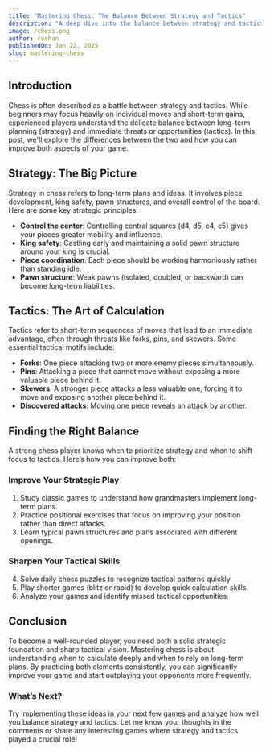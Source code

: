 ```yaml
---
title: "Mastering Chess: The Balance Between Strategy and Tactics"
description: "A deep dive into the balance between strategy and tactics in chess and how improving both can enhance your game."
image: /chess.png
author: roshan
publishedOn: Jan 22, 2025
slug: mastering-chess
---
```


## Introduction

Chess is often described as a battle between strategy and tactics. While beginners may focus heavily on individual moves and short-term gains, experienced players understand the delicate balance between long-term planning (strategy) and immediate threats or opportunities (tactics). In this post, we'll explore the differences between the two and how you can improve both aspects of your game.

## Strategy: The Big Picture

Strategy in chess refers to long-term plans and ideas. It involves piece development, king safety, pawn structures, and overall control of the board. Here are some key strategic principles:

- **Control the center**: Controlling central squares (d4, d5, e4, e5) gives your pieces greater mobility and influence.
- **King safety**: Castling early and maintaining a solid pawn structure around your king is crucial.
- **Piece coordination**: Each piece should be working harmoniously rather than standing idle.
- **Pawn structure**: Weak pawns (isolated, doubled, or backward) can become long-term liabilities.

## Tactics: The Art of Calculation

Tactics refer to short-term sequences of moves that lead to an immediate advantage, often through threats like forks, pins, and skewers. Some essential tactical motifs include:

- **Forks**: One piece attacking two or more enemy pieces simultaneously.
- **Pins**: Attacking a piece that cannot move without exposing a more valuable piece behind it.
- **Skewers**: A stronger piece attacks a less valuable one, forcing it to move and exposing another piece behind it.
- **Discovered attacks**: Moving one piece reveals an attack by another.

## Finding the Right Balance

A strong chess player knows when to prioritize strategy and when to shift focus to tactics. Here’s how you can improve both:

### Improve Your Strategic Play

1. Study classic games to understand how grandmasters implement long-term plans.
2. Practice positional exercises that focus on improving your position rather than direct attacks.
3. Learn typical pawn structures and plans associated with different openings.

### Sharpen Your Tactical Skills

4. Solve daily chess puzzles to recognize tactical patterns quickly.
5. Play shorter games (blitz or rapid) to develop quick calculation skills.
6. Analyze your games and identify missed tactical opportunities.

## Conclusion

To become a well-rounded player, you need both a solid strategic foundation and sharp tactical vision. Mastering chess is about understanding when to calculate deeply and when to rely on long-term plans. By practicing both elements consistently, you can significantly improve your game and start outplaying your opponents more frequently.

### What’s Next?

Try implementing these ideas in your next few games and analyze how well you balance strategy and tactics. Let me know your thoughts in the comments or share any interesting games where strategy and tactics played a crucial role!
